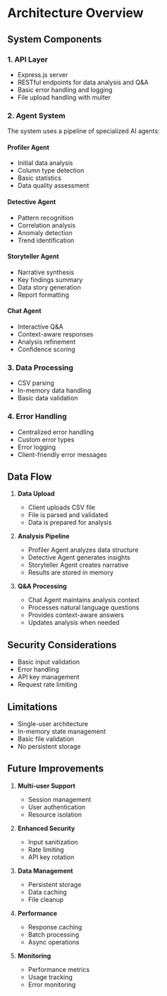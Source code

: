 # Architecture Overview

## System Components

### 1. API Layer
- Express.js server
- RESTful endpoints for data analysis and Q&A
- Basic error handling and logging
- File upload handling with multer

### 2. Agent System
The system uses a pipeline of specialized AI agents:

#### Profiler Agent
- Initial data analysis
- Column type detection
- Basic statistics
- Data quality assessment

#### Detective Agent
- Pattern recognition
- Correlation analysis
- Anomaly detection
- Trend identification

#### Storyteller Agent
- Narrative synthesis
- Key findings summary
- Data story generation
- Report formatting

#### Chat Agent
- Interactive Q&A
- Context-aware responses
- Analysis refinement
- Confidence scoring

### 3. Data Processing
- CSV parsing
- In-memory data handling
- Basic data validation

### 4. Error Handling
- Centralized error handling
- Custom error types
- Error logging
- Client-friendly error messages

## Data Flow

1. **Data Upload**
   - Client uploads CSV file
   - File is parsed and validated
   - Data is prepared for analysis

2. **Analysis Pipeline**
   - Profiler Agent analyzes data structure
   - Detective Agent generates insights
   - Storyteller Agent creates narrative
   - Results are stored in memory

3. **Q&A Processing**
   - Chat Agent maintains analysis context
   - Processes natural language questions
   - Provides context-aware answers
   - Updates analysis when needed

## Security Considerations

- Basic input validation
- Error handling
- API key management
- Request rate limiting

## Limitations

- Single-user architecture
- In-memory state management
- Basic file validation
- No persistent storage

## Future Improvements

1. **Multi-user Support**
   - Session management
   - User authentication
   - Resource isolation

2. **Enhanced Security**
   - Input sanitization
   - Rate limiting
   - API key rotation

3. **Data Management**
   - Persistent storage
   - Data caching
   - File cleanup

4. **Performance**
   - Response caching
   - Batch processing
   - Async operations

5. **Monitoring**
   - Performance metrics
   - Usage tracking
   - Error monitoring 